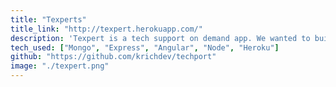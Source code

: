 ```yaml
---
title: "Texperts"
title_link: "http://texpert.herokuapp.com/"
description: 'Texpert is a tech support on demand app. We wanted to build "The Uber for basic tech support." Texpert was built using Mongo, Express, Angular, Node and the socket.io API.'
tech_used: ["Mongo", "Express", "Angular", "Node", "Heroku"]
github: "https://github.com/krichdev/techport"
image: "./texpert.png"
---
```

